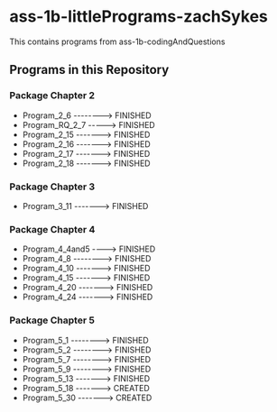 # ass-1b-littlePrograms-zachSykes
This contains programs from ass-1b-codingAndQuestions

## Programs in this Repository
### Package Chapter 2
- Program_2_6 --------> FINISHED
- Program_RQ_2_7 -----> FINISHED
- Program_2_15 -------> FINISHED
- Program_2_16 -------> FINISHED
- Program_2_17 -------> FINISHED
- Program_2_18 -------> FINISHED

### Package Chapter 3
- Program_3_11 -------> FINISHED

### Package Chapter 4
- Program_4_4and5 ----> FINISHED
- Program_4_8 --------> FINISHED
- Program_4_10 -------> FINISHED
- Program_4_15 -------> FINISHED
- Program_4_20 -------> FINISHED
- Program_4_24 -------> FINISHED

### Package Chapter 5
- Program_5_1 --------> FINISHED
- Program_5_2 --------> FINISHED
- Program_5_7 --------> FINISHED
- Program_5_9 --------> FINISHED
- Program_5_13 -------> FINISHED
- Program_5_18 -------> CREATED
- Program_5_30 -------> CREATED
